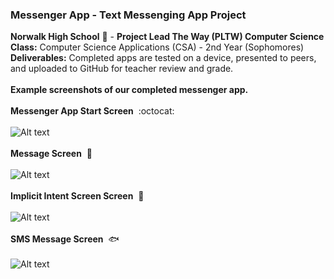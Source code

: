 ### Messenger App - Text Messenging App Project<br>
<b>Norwalk High School</b> :school: - <b>Project Lead The Way (PLTW) Computer Science</b><br>
<b>Class:</b> Computer Science Applications (CSA) - 2nd Year (Sophomores)<br>
<b>Deliverables:</b> Completed apps are tested on a device, presented to peers, and uploaded to GitHub for teacher review and grade.   
<br>
<b>Example screenshots of our completed messenger app.</b><br><br>
<b>Messenger App Start Screen</b>&nbsp;&nbsp;:octocat:<br><br>
![Alt text](https://github.com/vpluma/messenger/blob/master/screenshots/startscreen.png "Start Screen")
<br><br>
<b>Message Screen</b>&nbsp;&nbsp;:penguin:<br><br>
![Alt text](https://github.com/vpluma/messenger/blob/master/screenshots/messagescreen.png "Message Screen")
<br><br>
<b>Implicit Intent Screen Screen</b>&nbsp;&nbsp;:honeybee:<br><br>
![Alt text](https://github.com/vpluma/messenger/blob/master/screenshots/implicit_intent.png "Implicit Intent Screen")
<br><br>
<b>SMS Message Screen</b>&nbsp;&nbsp;:fish:<br><br>
![Alt text](https://github.com/vpluma/messenger/blob/master/screenshots/sms_message.png "SMS Message Screen")
